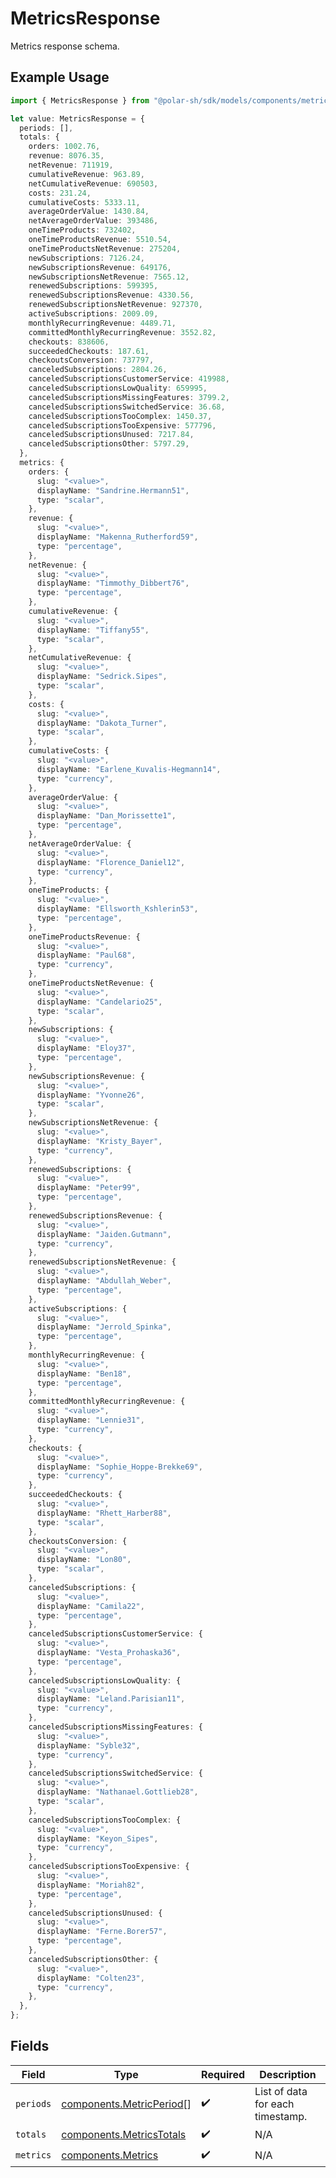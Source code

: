 # MetricsResponse

Metrics response schema.

## Example Usage

```typescript
import { MetricsResponse } from "@polar-sh/sdk/models/components/metricsresponse.js";

let value: MetricsResponse = {
  periods: [],
  totals: {
    orders: 1002.76,
    revenue: 8076.35,
    netRevenue: 711919,
    cumulativeRevenue: 963.89,
    netCumulativeRevenue: 690503,
    costs: 231.24,
    cumulativeCosts: 5333.11,
    averageOrderValue: 1430.84,
    netAverageOrderValue: 393486,
    oneTimeProducts: 732402,
    oneTimeProductsRevenue: 5510.54,
    oneTimeProductsNetRevenue: 275204,
    newSubscriptions: 7126.24,
    newSubscriptionsRevenue: 649176,
    newSubscriptionsNetRevenue: 7565.12,
    renewedSubscriptions: 599395,
    renewedSubscriptionsRevenue: 4330.56,
    renewedSubscriptionsNetRevenue: 927370,
    activeSubscriptions: 2009.09,
    monthlyRecurringRevenue: 4489.71,
    committedMonthlyRecurringRevenue: 3552.82,
    checkouts: 838606,
    succeededCheckouts: 187.61,
    checkoutsConversion: 737797,
    canceledSubscriptions: 2804.26,
    canceledSubscriptionsCustomerService: 419988,
    canceledSubscriptionsLowQuality: 659995,
    canceledSubscriptionsMissingFeatures: 3799.2,
    canceledSubscriptionsSwitchedService: 36.68,
    canceledSubscriptionsTooComplex: 1450.37,
    canceledSubscriptionsTooExpensive: 577796,
    canceledSubscriptionsUnused: 7217.84,
    canceledSubscriptionsOther: 5797.29,
  },
  metrics: {
    orders: {
      slug: "<value>",
      displayName: "Sandrine.Hermann51",
      type: "scalar",
    },
    revenue: {
      slug: "<value>",
      displayName: "Makenna_Rutherford59",
      type: "percentage",
    },
    netRevenue: {
      slug: "<value>",
      displayName: "Timmothy_Dibbert76",
      type: "percentage",
    },
    cumulativeRevenue: {
      slug: "<value>",
      displayName: "Tiffany55",
      type: "scalar",
    },
    netCumulativeRevenue: {
      slug: "<value>",
      displayName: "Sedrick.Sipes",
      type: "scalar",
    },
    costs: {
      slug: "<value>",
      displayName: "Dakota_Turner",
      type: "scalar",
    },
    cumulativeCosts: {
      slug: "<value>",
      displayName: "Earlene_Kuvalis-Hegmann14",
      type: "currency",
    },
    averageOrderValue: {
      slug: "<value>",
      displayName: "Dan_Morissette1",
      type: "percentage",
    },
    netAverageOrderValue: {
      slug: "<value>",
      displayName: "Florence_Daniel12",
      type: "currency",
    },
    oneTimeProducts: {
      slug: "<value>",
      displayName: "Ellsworth_Kshlerin53",
      type: "percentage",
    },
    oneTimeProductsRevenue: {
      slug: "<value>",
      displayName: "Paul68",
      type: "currency",
    },
    oneTimeProductsNetRevenue: {
      slug: "<value>",
      displayName: "Candelario25",
      type: "scalar",
    },
    newSubscriptions: {
      slug: "<value>",
      displayName: "Eloy37",
      type: "percentage",
    },
    newSubscriptionsRevenue: {
      slug: "<value>",
      displayName: "Yvonne26",
      type: "scalar",
    },
    newSubscriptionsNetRevenue: {
      slug: "<value>",
      displayName: "Kristy_Bayer",
      type: "currency",
    },
    renewedSubscriptions: {
      slug: "<value>",
      displayName: "Peter99",
      type: "percentage",
    },
    renewedSubscriptionsRevenue: {
      slug: "<value>",
      displayName: "Jaiden.Gutmann",
      type: "currency",
    },
    renewedSubscriptionsNetRevenue: {
      slug: "<value>",
      displayName: "Abdullah_Weber",
      type: "percentage",
    },
    activeSubscriptions: {
      slug: "<value>",
      displayName: "Jerrold_Spinka",
      type: "percentage",
    },
    monthlyRecurringRevenue: {
      slug: "<value>",
      displayName: "Ben18",
      type: "percentage",
    },
    committedMonthlyRecurringRevenue: {
      slug: "<value>",
      displayName: "Lennie31",
      type: "currency",
    },
    checkouts: {
      slug: "<value>",
      displayName: "Sophie_Hoppe-Brekke69",
      type: "currency",
    },
    succeededCheckouts: {
      slug: "<value>",
      displayName: "Rhett_Harber88",
      type: "scalar",
    },
    checkoutsConversion: {
      slug: "<value>",
      displayName: "Lon80",
      type: "scalar",
    },
    canceledSubscriptions: {
      slug: "<value>",
      displayName: "Camila22",
      type: "percentage",
    },
    canceledSubscriptionsCustomerService: {
      slug: "<value>",
      displayName: "Vesta_Prohaska36",
      type: "percentage",
    },
    canceledSubscriptionsLowQuality: {
      slug: "<value>",
      displayName: "Leland.Parisian11",
      type: "currency",
    },
    canceledSubscriptionsMissingFeatures: {
      slug: "<value>",
      displayName: "Syble32",
      type: "currency",
    },
    canceledSubscriptionsSwitchedService: {
      slug: "<value>",
      displayName: "Nathanael.Gottlieb28",
      type: "scalar",
    },
    canceledSubscriptionsTooComplex: {
      slug: "<value>",
      displayName: "Keyon_Sipes",
      type: "currency",
    },
    canceledSubscriptionsTooExpensive: {
      slug: "<value>",
      displayName: "Moriah82",
      type: "percentage",
    },
    canceledSubscriptionsUnused: {
      slug: "<value>",
      displayName: "Ferne.Borer57",
      type: "percentage",
    },
    canceledSubscriptionsOther: {
      slug: "<value>",
      displayName: "Colten23",
      type: "currency",
    },
  },
};
```

## Fields

| Field                                                                | Type                                                                 | Required                                                             | Description                                                          |
| -------------------------------------------------------------------- | -------------------------------------------------------------------- | -------------------------------------------------------------------- | -------------------------------------------------------------------- |
| `periods`                                                            | [components.MetricPeriod](../../models/components/metricperiod.md)[] | :heavy_check_mark:                                                   | List of data for each timestamp.                                     |
| `totals`                                                             | [components.MetricsTotals](../../models/components/metricstotals.md) | :heavy_check_mark:                                                   | N/A                                                                  |
| `metrics`                                                            | [components.Metrics](../../models/components/metrics.md)             | :heavy_check_mark:                                                   | N/A                                                                  |